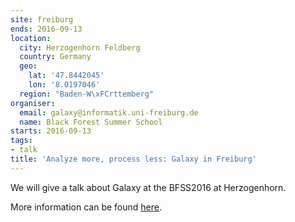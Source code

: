 ```yaml
---
site: freiburg
ends: 2016-09-13
location:
  city: Herzogenhorn Feldberg
  country: Germany
  geo:
    lat: '47.8442045'
    lon: '8.0197046'
  region: "Baden-W\xFCrttemberg"
organiser:
  email: galaxy@informatik.uni-freiburg.de
  name: Black Forest Summer School
starts: 2016-09-13
tags:
- talk
title: 'Analyze more, process less: Galaxy in Freiburg'
---
```


We will give a talk about Galaxy at the BFSS2016 at Herzogenhorn.

More information can be found [here](http://plantco.de/BFSS2016/).
